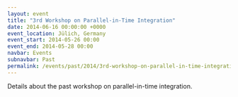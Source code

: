 ```yaml
---
layout: event
title: "3rd Workshop on Parallel-in-Time Integration"
date: 2014-06-16 00:00:00 +0000
event_location: Jülich, Germany
event_start: 2014-05-26 00:00
event_end: 2014-05-28 00:00
navbar: Events
subnavbar: Past
permalink: /events/past/2014/3rd-workshop-on-parallel-in-time-integration.html
---
```


Details about the past workshop on parallel-in-time integration.
